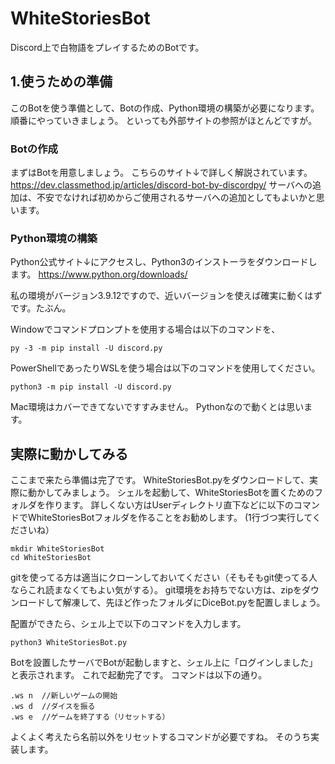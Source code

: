 # WhiteStoriesBot
Discord上で白物語をプレイするためのBotです。

## 1.使うための準備
このBotを使う準備として、Botの作成、Python環境の構築が必要になります。
順番にやっていきましょう。
といっても外部サイトの参照がほとんどですが。

### Botの作成
まずはBotを用意しましょう。
こちらのサイト↓で詳しく解説されています。
https://dev.classmethod.jp/articles/discord-bot-by-discordpy/
サーバへの追加は、不安でなければ初めからご使用されるサーバへの追加としてもよいかと思います。

### Python環境の構築
Python公式サイト↓にアクセスし、Python3のインストーラをダウンロードします。
https://www.python.org/downloads/

私の環境がバージョン3.9.12ですので、近いバージョンを使えば確実に動くはずです。たぶん。

Windowでコマンドプロンプトを使用する場合は以下のコマンドを、
```
py -3 -m pip install -U discord.py
```

PowerShellであったりWSLを使う場合は以下のコマンドを使用してください。
```
python3 -m pip install -U discord.py
```
Mac環境はカバーできてないですすみません。
Pythonなので動くとは思います。

## 実際に動かしてみる
ここまで来たら準備は完了です。
WhiteStoriesBot.pyをダウンロードして、実際に動かしてみましょう。
シェルを起動して、WhiteStoriesBotを置くためのフォルダを作ります。
詳しくない方はUserディレクトリ直下などに以下のコマンドでWhiteStoriesBotフォルダを作ることをお勧めします。
(1行づつ実行してくださいね）
```
mkdir WhiteStoriesBot
cd WhiteStoriesBot
```

gitを使ってる方は適当にクローンしておいてください（そもそもgit使ってる人ならこれ読まなくてもよい気がする）。
git環境をお持ちでない方は、zipをダウンロードして解凍して、先ほど作ったフォルダにDiceBot.pyを配置しましょう。

配置ができたら、シェル上で以下のコマンドを入力します。
```
python3 WhiteStoriesBot.py
```
Botを設置したサーバでBotが起動しますと、シェル上に「ログインしました」と表示されます。
これで起動完了です。
コマンドは以下の通り。
```
.ws n  //新しいゲームの開始
.ws d  //ダイスを振る
.ws e  //ゲームを終了する（リセットする）
```
よくよく考えたら名前以外をリセットするコマンドが必要ですね。
そのうち実装します。
